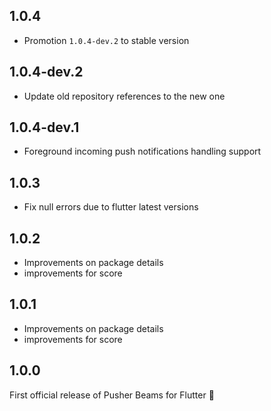 ## 1.0.4
- Promotion `1.0.4-dev.2` to stable version

## 1.0.4-dev.2
- Update old repository references to the new one

## 1.0.4-dev.1
- Foreground incoming push notifications handling support

## 1.0.3
- Fix null errors due to flutter latest versions

## 1.0.2
- Improvements on package details
- improvements for score

## 1.0.1
- Improvements on package details
- improvements for score

## 1.0.0

First official release of Pusher Beams for Flutter 🎉